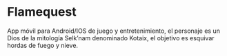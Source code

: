 # Flamequest
App móvil para Android/IOS de juego y entretenimiento, el personaje es un Dios de la mitología Selk’nam denominado Kotaix, el objetivo es esquivar hordas de fuego y nieve.
